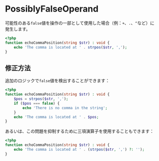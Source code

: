 # PossiblyFalseOperand
可能性のある`false`値を操作の一部として使用した場合（例：`+`、`.`、`^`など）に発生します。

```php
<?php
function echoCommaPosition(string $str) : void {
    echo 'The comma is located at ' . strpos($str, ',');
}
```

## 修正方法
追加のロジックで`false`値を検出することができます：

```php
<?php
function echoCommaPosition(string $str) : void {
    $pos = strpos($str, ',');
    if ($pos === false) {
        echo 'There is no comma in the string';
    }
    echo 'The comma is located at ' . $pos;
}
```

あるいは、この問題を抑制するために三項演算子を使用することもできます：

```php
<?php
function echoCommaPosition(string $str) : void {
    echo 'The comma is located at ' . (strpos($str, ',') ?: '');
}
```
